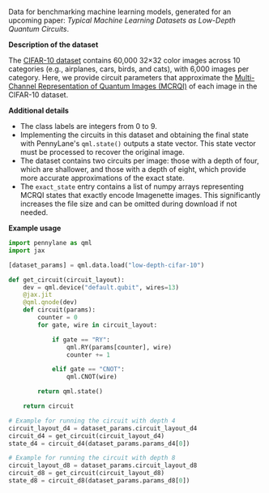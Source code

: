 Data for benchmarking machine learning models, generated for an upcoming paper: *Typical Machine Learning Datasets as Low-Depth Quantum Circuits*.

**Description of the dataset**

The [CIFAR-10 dataset](https://www.cs.toronto.edu/~kriz/learning-features-2009-TR.pdf) contains 60,000 32×32 color images across 10 categories (e.g., airplanes, cars, birds, and cats), with 6,000 images per category. Here, we provide circuit parameters that approximate the [Multi-Channel Representation of Quantum Images (MCRQI)](https://ieeexplore.ieee.org/document/6051718) of each image in the CIFAR-10 dataset.

**Additional details**

- The class labels are integers from 0 to 9.
- Implementing the circuits in this dataset and obtaining the final state with PennyLane's `qml.state()` outputs a state vector. This state vector must be processed to recover the original image.
- The dataset contains two circuits per image: those with a depth of four, which are shallower, and those with a depth of eight, which provide more accurate approximations of the exact state.
- The `exact_state` entry contains a list of numpy arrays representing MCRQI states that exactly encode Imagenette images. This significantly increases the file size and can be omitted during download if not needed.

**Example usage**

```python
import pennylane as qml
import jax

[dataset_params] = qml.data.load("low-depth-cifar-10")

def get_circuit(circuit_layout):
    dev = qml.device("default.qubit", wires=13)
    @jax.jit
    @qml.qnode(dev)
    def circuit(params):
        counter = 0
        for gate, wire in circuit_layout:

            if gate == "RY":
                qml.RY(params[counter], wire)
                counter += 1

            elif gate == "CNOT":
                qml.CNOT(wire)

        return qml.state()

    return circuit

# Example for running the circuit with depth 4
circuit_layout_d4 = dataset_params.circuit_layout_d4
circuit_d4 = get_circuit(circuit_layout_d4)
state_d4 = circuit_d4(dataset_params.params_d4[0])

# Example for running the circuit with depth 8
circuit_layout_d8 = dataset_params.circuit_layout_d8
circuit_d8 = get_circuit(circuit_layout_d8)
state_d8 = circuit_d8(dataset_params.params_d8[0])
```